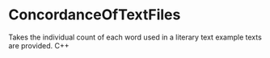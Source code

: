 # ConcordanceOfTextFiles
Takes the individual count of each word used in a literary text example texts are provided. C++

